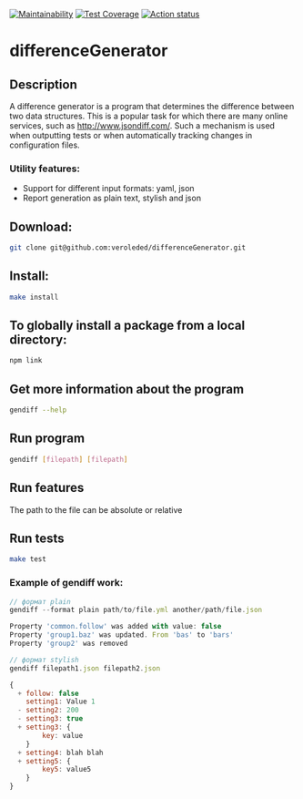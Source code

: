 [![Maintainability](https://api.codeclimate.com/v1/badges/844a17bc1201eeaf7e36/maintainability)](https://codeclimate.com/github/veroleded/differenceGenerator/maintainability)
[![Test Coverage](https://api.codeclimate.com/v1/badges/844a17bc1201eeaf7e36/test_coverage)](https://codeclimate.com/github/veroleded/differenceGenerator/test_coverage)
[![Action status](https://github.com/veroleded/differenceGenerator/actions/workflows/main.yml/badge.svg)](https://github.com/veroleded/differenceGenerator/actions)

# differenceGenerator

## Description
  A difference generator is a program that determines the difference between two data structures. This is a popular task for which there are many online services, such as http://www.jsondiff.com/. Such a mechanism is used when outputting tests or when automatically tracking changes in configuration files.
### Utility features:
* Support for different input formats: yaml, json
* Report generation as plain text, stylish and json

## Download:
```bash
git clone git@github.com:veroleded/differenceGenerator.git
```

## Install:
```bash
make install
```

## To globally install a package from a local directory:
```bash
npm link
```

## Get more information about the program
```bash
gendiff --help
```

## Run program
```bash
gendiff [filepath] [filepath]
```

## Run features

The path to the file can be absolute or relative

## Run tests
```bash
make test
```

### Example of gendiff work:
``` js
// формат plain
gendiff --format plain path/to/file.yml another/path/file.json

Property 'common.follow' was added with value: false
Property 'group1.baz' was updated. From 'bas' to 'bars'
Property 'group2' was removed

// формат stylish
gendiff filepath1.json filepath2.json

{
  + follow: false
    setting1: Value 1
  - setting2: 200
  - setting3: true
  + setting3: {
        key: value
    }
  + setting4: blah blah
  + setting5: {
        key5: value5
    }
}
```